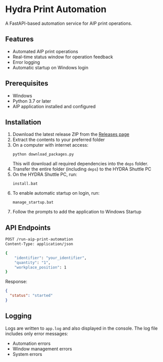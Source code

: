 # Hydra Print Automation

A FastAPI-based automation service for AIP print operations.

## Features

- Automated AIP print operations
- Real-time status window for operation feedback
- Error logging
- Automatic startup on Windows login

## Prerequisites

- Windows
- Python 3.7 or later
- AIP application installed and configured

## Installation

1. Download the latest release ZIP from the [Releases page](https://github.com/1nto5/hydra-print-automation/releases)
2. Extract the contents to your preferred folder
3. On a computer with internet access:
   ```batch
   python download_packages.py
   ```
   This will download all required dependencies into the `deps` folder.
4. Transfer the entire folder (including `deps`) to the HYDRA Shuttle PC
5. On the HYDRA Shuttle PC, run:
   ```batch
   install.bat
   ```
6. To enable automatic startup on login, run:
   ```batch
   manage_startup.bat
   ```
7. Follow the prompts to add the application to Windows Startup

## API Endpoints

```bash
POST /run-aip-print-automation
Content-Type: application/json

{
    "identifier": "your_identifier",
    "quantity": "1",
    "workplace_position": 1
}
```

Response:

```json
{
  "status": "started"
}
```

## Logging

Logs are written to `app.log` and also displayed in the console. The log file includes only error messages:

- Automation errors
- Window management errors
- System errors

